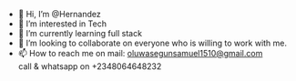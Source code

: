 - 👋 Hi, I’m @Hernandez
- 👀 I’m interested in Tech 
- 🌱 I’m currently learning full stack
- 💞️ I’m looking to collaborate on everyone who is willing to work with me.
- 📫 How to reach me on 
mail: oluwasegunsamuel1510@gmail.com  
call & whatsapp on +2348064648232

<!---
Hernandezzzz/Hernandezzzz is a ✨ special ✨ repository because its `README.md` (this file) appears on your GitHub profile.
You can click the Preview link to take a look at your changes.
--->
